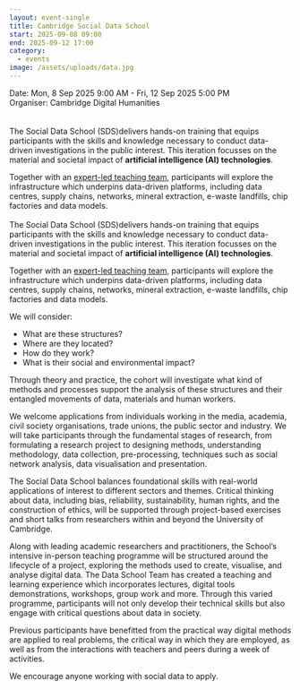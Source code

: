 ```yaml
---
layout: event-single
title: Cambridge Social Data School
start: 2025-09-08 09:00
end: 2025-09-12 17:00
category:
  - events
image: /assets/uploads/data.jpg
---
```

D﻿ate: Mon, 8 Sep 2025 9:00 AM - Fri, 12 Sep 2025 5:00 PM\
Organiser: Cambridge Digital Humanities\
\
\
The Social Data School (SDS)delivers hands-on training that equips participants with the skills and knowledge necessary to conduct data-driven investigations in the public interest. This iteration focusses on the material and societal impact of **artificial intelligence (AI) technologies**.

Together with an [expert-led teaching team](https://www.cdh.cam.ac.uk/events/39629/#teaching-team), participants will explore the infrastructure which underpins data-driven platforms, including data centres, supply chains, networks, mineral extraction, e-waste landfills, chip factories and data models.\
\
The Social Data School (SDS)delivers hands-on training that equips participants with the skills and knowledge necessary to conduct data-driven investigations in the public interest. This iteration focusses on the material and societal impact of **artificial intelligence (AI) technologies**.

Together with an [expert-led teaching team](https://www.cdh.cam.ac.uk/events/39629/#teaching-team), participants will explore the infrastructure which underpins data-driven platforms, including data centres, supply chains, networks, mineral extraction, e-waste landfills, chip factories and data models.

We will consider:

* What are these structures?
* Where are they located?
* How do they work?
* What is their social and environmental impact?

Through theory and practice, the cohort will investigate what kind of methods and processes support the analysis of these structures and their entangled movements of data, materials and human workers.

We welcome applications from individuals working in the media, academia, civil society organisations, trade unions, the public sector and industry. We will take participants through the fundamental stages of research, from formulating a research project to designing methods, understanding methodology, data collection, pre-processing, techniques such as social network analysis, data visualisation and presentation.

The Social Data School balances foundational skills with real-world applications of interest to different sectors and themes. Critical thinking about data, including bias, reliability, sustainability, human rights, and the construction of ethics, will be supported through project-based exercises and short talks from researchers within and beyond the University of Cambridge.

Along with leading academic researchers and practitioners, the School’s intensive in-person teaching programme will be structured around the lifecycle of a project, exploring the methods used to create, visualise, and analyse digital data. The Data School Team has created a teaching and learning experience which incorporates lectures, digital tools demonstrations, workshops, group work and more. Through this varied programme, participants will not only develop their technical skills but also engage with critical questions about data in society.

Previous participants have benefitted from the practical way digital methods are applied to real problems, the critical way in which they are employed, as well as from the interactions with teachers and peers during a week of activities.

We encourage anyone working with social data to apply.